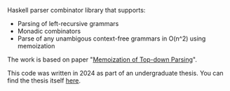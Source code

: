 Haskell parser combinator library that supports:
* Parsing of left-recursive grammars
* Monadic combinators
* Parse of any unambigous context-free grammars in O(n^2) using memoization

The work is based on paper "[Memoization of Top-down Parsing](https://arxiv.org/pdf/cmp-lg/9504016)".

This code was written in 2024 as part of an undergraduate thesis. You can find the thesis itself [here](https://github.com/enotvtapke/cps-paper/blob/main/formal/ВКР_Ступников_А_С.pdf).
